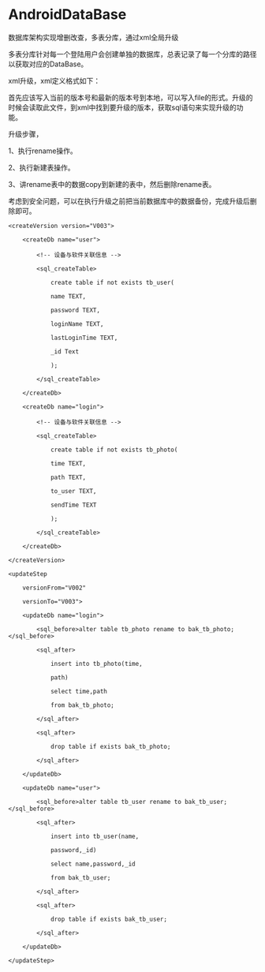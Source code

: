 # AndroidDataBase
数据库架构实现增删改查，多表分库，通过xml全局升级


多表分库针对每一个登陆用户会创建单独的数据库，总表记录了每一个分库的路径以获取对应的DataBase。

xml升级，xml定义格式如下：

首先应该写入当前的版本号和最新的版本号到本地，可以写入file的形式。升级的时候会读取此文件，到xml中找到要升级的版本，获取sql语句来实现升级的功能。

升级步骤，

1、执行rename操作。

2、执行新建表操作。

3、讲rename表中的数据copy到新建的表中，然后删除rename表。

考虑到安全问题，可以在执行升级之前把当前数据库中的数据备份，完成升级后删除即可。


<!-- 请保证该文档一定是 UTF-8编码 -->
<updateXml>
    
    <createVersion version="V003">
    
        <createDb name="user">
        
            <!-- 设备与软件关联信息 -->
            
            <sql_createTable>
            
                create table if not exists tb_user(
                
                name TEXT,
                
                password TEXT,
                
                loginName TEXT,
                
                lastLoginTime TEXT,
                
                _id Text
                
                );
                
            </sql_createTable>
            
        </createDb>
        
        <createDb name="login">
        
            <!-- 设备与软件关联信息 -->
            
            <sql_createTable>
            
                create table if not exists tb_photo(
                
                time TEXT,
                
                path TEXT,
                
                to_user TEXT,
                
                sendTime TEXT
                
                );
                
            </sql_createTable>
            
        </createDb>
        
    </createVersion>
    
    <updateStep
    
        versionFrom="V002"
        
        versionTo="V003">
        
        <updateDb name="login">
        
            <sql_before>alter table tb_photo rename to bak_tb_photo;</sql_before>
            
            <sql_after>
            
                insert into tb_photo(time,
                
                path)
                
                select time,path
                
                from bak_tb_photo;
                
            </sql_after>
            
            <sql_after>
            
                drop table if exists bak_tb_photo;
                
            </sql_after>
            
        </updateDb>
        
        <updateDb name="user">
        
            <sql_before>alter table tb_user rename to bak_tb_user;</sql_before>
            
            <sql_after>
            
                insert into tb_user(name,
                
                password,_id)
                
                select name,password,_id
                
                from bak_tb_user;
                
            </sql_after>
            
            <sql_after>
            
                drop table if exists bak_tb_user;
                
            </sql_after>
            
        </updateDb>
        
    </updateStep>
    

</updateXml>

